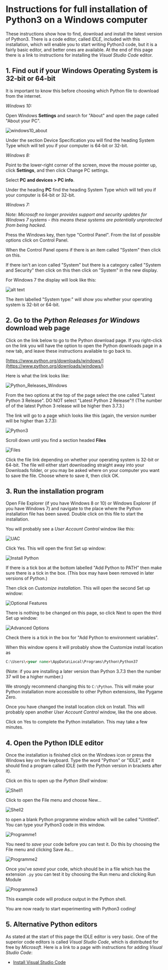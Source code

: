 # Instructions for full installation of Python3 on a Windows computer

These instructions show how to find, download and install the latest version of Python3. There is a code editor, called *IDLE*, included with this installation, which will enable you to start writing Python3 code, but it is a fairly basic editor, and better ones are available. At the end of this page there is a link to instructions for installing the *Visual Studio Code* editor.

## 1. Find out if your Windows Operating System is 32-bit or 64-bit

It is important to know this before choosing which Python file to download from the internet.

*Windows 10:* 

Open Windows **Settings** and search for "About" and open the page called "About your PC".

![windows10_about](Images/Windows10_system.png "Windows 10 System")

Under the section Device Specification you will find the heading System Type which will tell you if your computer is 64-bit or 32-bit.

*Windows 8:* 

Point to the lower-right corner of the screen, move the mouse pointer up, click **Settings**, and then click Change PC settings.

Select **PC and devices > PC info**.

Under the heading **PC** find the heading System Type which will tell you if your computer is 64-bit or 32-bit.

*Windows 7:* 

*Note: Microsoft no longer provides support and security updates for Windows 7 systems - this means these systems are potentially unprotected from being hacked.*

Press the Windows key, then type "Control Panel". From the list of possible options click on Control Panel.

When the Control Panel opens if there is an item called "System" then click on this. 

If there isn't an icon called "System" but there is a category called "System and Security" then click on this then click on "System" in the new display.

For Windows 7 the display will look like this:

![alt text](Images/Windows7_OS.png "Operating system")

The item labelled "System type:" will show you whether your operating system is 32-bit or 64-bit.

## 2. Go to the *Python Releases for Windows* download web page

Click on the link below to go to the Python download page. If you right-click on the link you will have the option to open the Python downloads page in a new tab, and leave these instructions available to go back to.

[https://www.python.org/downloads/windows/](https://www.python.org/downloads/windows/)

Here is what the link looks like:

![Python_Releases_Windows](Images/Releases_1.png "Python Releases for Windows")

From the two options at the top of the page select the one called "Latest Python 3 Release". DO NOT select "Latest Python 2 Release"!! (The number of of the latest Python 3 release will be higher then 3.7.3.)

The link will go to a page which looks like this (again, the version number will be higher than 3.7.3):

![Python3](Images/Releases_2.png "Python 3")

Scroll down until you find a section headed **Files**

![Files](Images/Files_to_choose.png "Files")

Click the file link depending on whether your operating system is 32-bit or 64-bit. The file will either start downloading straight away into your Downloads folder, or you may be asked where on your computer you want to save the file. Choose where to save it, then click OK.

## 3. Run the installation program

Open File Explorer (if you have Windows 8 or 10) or Windows Explorer (if you have Windows 7) and navigate to the place where the Python installation file has been saved. Double click on this file to start the installation.

You will probably see a *User Account Control* window like this:

![UAC](Images/Security_warning.png "Security Warning")

Click Yes. This will open the first Set up window:

![Install Python](Images/Setup_1.png "Setup 1")

If there is a tick box at the bottom labelled "Add Python to PATH" then make sure there is a tick in the box. (This box may have been removed in later versions of Python.)

Then click on *Customize installation*. This will open the second Set up window:

![Optional Features](Images/Setup_2.png "Setup 2")

There is nothing to be changed on this page, so click Next to open the third Set up window:

![Advanced Options](Images/Setup_3_advised.png "Setup 3")

Check there is a tick in the box for "Add Python to environment variables".

When this window opens it will probably show the Customize install location as

```html
C:\Users\<your name>\AppData\Local\Programs\Python\Python37
```

(Note: if you are installing a later version than Python 3.7.3 then the number 37 will be a higher number.)

We strongly recommend changing this to ```C:\Python```. This will make your Python installation more accessible to other Python extensions, like Pygame Zero.

Once you have changed the install location click on Install. This will probably open another *User Account Control* window, like the one above.

Click on Yes to complete the Python installation. This may take a few minutes.

## 4. Open the Python IDLE editor

Once the installation is finished click on the Windows icon or press the Windows key on the keyboard. Type the word "Python" or "IDLE", and it should find a program called IDLE (with the Python version in brackets after it).

Click on this to open up the *Python Shell* window:

![Shell1](Images/PythonShell.png "Shell")

Click to open the File menu and choose New... 

![Shell2](Images/PythonShell2.png "Shell2")

to open a blank Python programme window which will be called "Untitled". You can type your Python3 code in this window.

![Programme1](Images/Pythonprog1.png "prog1")

You need to *save* your code before you can test it. Do this by choosing the File menu and clicking Save As...

![Programme2](Images/Pythonprog2.png "prog2")

Once you've *saved* your code, which should be in a file which has the extension ```.py``` you can test it by choosing the Run menu and clicking Run Module

![Programme3](Images/Pythonprog3.png "prog3")

This example code will produce output in the Python shell.

You are now ready to start experimenting with Python3 coding!

## 5. Alternative Python editors

As stated at the start of this page the IDLE editor is very basic. One of the superior code editors is called *Visual Studio Code*, which is distributed for free by *Microsoft*. Here is a link to a page with instructions for adding *Visual Studio Code*:

* [Install Visual Studio Code](./Install-VSC/README.md)
